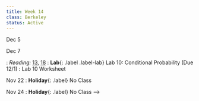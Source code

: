 ```yaml
---
title: Week 14
class: Berkeley
status: Active
---
```


Dec 5

Dec 7


<!--
Nov 20
: **37 (Adhikari)**{: .label} Updating Predictions
  <!-- : [Slides]() &#8226; [Demos]() &#8226; [Video]() -->
: *Reading:* [13](https://inferentialthinking.com/chapters/13/Estimation.html), [18](https://inferentialthinking.com/chapters/18/Updating_Predictions.html)
: **Lab**{: .label .label-lab} Lab 10: Conditional Probability (Due 12/1)
  : Lab 10 Worksheet

Nov 22
: **Holiday**{: .label} No Class


Nov 24
: **Holiday**{: .label} No Class
-->